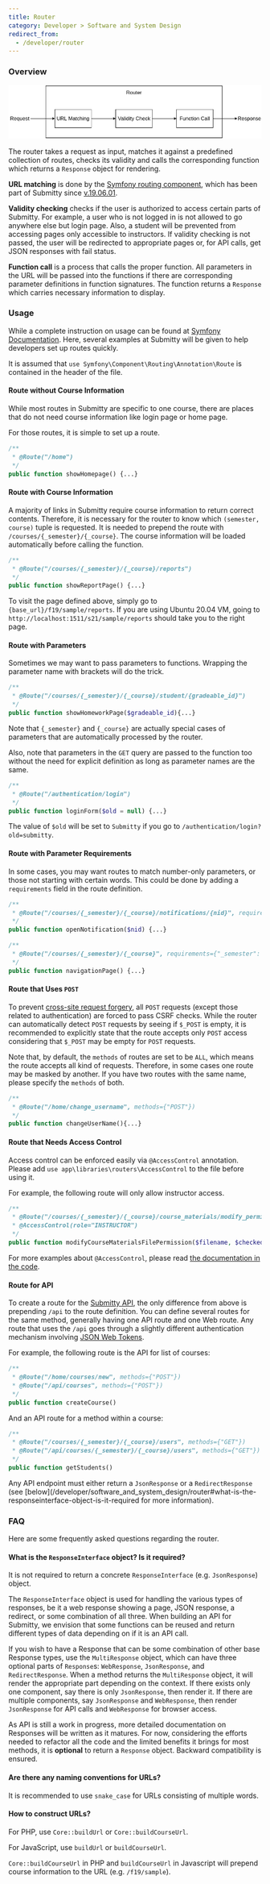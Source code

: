 ```yaml
---
title: Router
category: Developer > Software and System Design
redirect_from:
  - /developer/router
---
```


### Overview

![Router Structure](/images/router_structure.png)

The router takes a request as input, matches it against a predefined collection of routes, checks its validity and calls the corresponding function which returns a `Response` object for rendering.

**URL matching** is done by the [Symfony routing component](https://symfony.com/doc/current/components/routing.html), which has been part of Submitty since [v.19.06.01](<https://submitty.org/sysadmin/installation/version_notes/v.19.06.01>).

**Validity checking** checks if the user is authorized to access certain parts of Submitty. For example, a user who is not logged in is not allowed to go anywhere else but login page. Also, a student will be prevented from accessing pages only accessible to instructors. If validity checking is not passed, the user will be redirected to appropriate pages or, for API calls, get JSON responses with fail status.

**Function call** is a process that calls the proper function. All parameters in the URL will be passed into the functions if there are corresponding parameter definitions in function signatures. The function returns a `Response` which carries necessary information to display.

### Usage

While a complete instruction on usage can be found at [Symfony Documentation](https://symfony.com/doc/current/components/routing.html#usage). Here, several examples at Submitty will be given to help developers set up routes quickly.

It is assumed that `use Symfony\Component\Routing\Annotation\Route` is contained in the header of the file.

#### Route without Course Information

While most routes in Submitty are specific to one course, there are places that do not need course information like login page or home page.

For those routes, it is simple to set up a route.

```php
/**
 * @Route("/home")
 */
public function showHomepage() {...}
```

#### Route with Course Information

A majority of links in Submitty require course information to return correct contents. Therefore, it is necessary for the router to know which `(semester, course)` tuple is requested. It is needed to prepend the route with `/courses/{_semester}/{_course}`. The course information will be loaded automatically before calling the function.

```php
/**
 * @Route("/courses/{_semester}/{_course}/reports")
 */
public function showReportPage() {...}
```

To visit the page defined above, simply go to `{base_url}/f19/sample/reports`. If you are using Ubuntu 20.04 VM, going to `http://localhost:1511/s21/sample/reports` should take you to the right page.

#### Route with Parameters

Sometimes we may want to pass parameters to functions. Wrapping the parameter name with brackets will do the trick.

```php
/**
 * @Route("/courses/{_semester}/{_course}/student/{gradeable_id}")
 */
public function showHomeworkPage($gradeable_id){...}
```

Note that `{_semester}` and `{_course}` are actually special cases of parameters that are automatically processed by the router.

Also, note that parameters in the `GET` query are passed to the function too without the need for explicit definition as long as parameter names are the same.

```php
/**
 * @Route("/authentication/login")
 */
public function loginForm($old = null) {...}
```

The value of `$old` will be set to `Submitty` if you go to `/authentication/login?old=submitty`.

#### Route with Parameter Requirements

In some cases, you may want routes to match number-only parameters, or those not starting with certain words. This could be done by adding a `requirements` field in the route definition.

```php
/**
 * @Route("/courses/{_semester}/{_course}/notifications/{nid}", requirements={"nid": "[1-9]\d*"})
 */
public function openNotification($nid) {...}
```

```php
/**
 * @Route("/courses/{_semester}/{_course}", requirements={"_semester": "^(?!api)[^\/]+", "_course": "[^\/]+"})
 */
public function navigationPage() {...}
```

#### Route that Uses `POST`

To prevent [cross-site request forgery](https://en.wikipedia.org/wiki/Cross-site_request_forgery), all `POST` requests (except those related to authentication) are forced to pass CSRF checks. While the router can automatically detect `POST` requests by seeing if `$_POST` is empty, it is recommended to explicitly state that the route accepts only `POST` access considering that `$_POST` may be empty for `POST` requests.

Note that, by default, the `methods` of routes are set to be `ALL`, which means the route accepts all kind of requests. Therefore, in some cases one route may be masked by another. If you have two routes with the same name, please specify the `methods` of both.

```php
/**
 * @Route("/home/change_username", methods={"POST"})
 */
public function changeUserName(){...}
```

#### Route that Needs Access Control

Access control can be enforced easily via `@AccessControl` annotation. Please add `use app\libraries\routers\AccessControl` to the file before using it.

For example, the following route will only allow instructor access.

```php
/**
 * @Route("/courses/{_semester}/{_course}/course_materials/modify_permission")
 * @AccessControl(role="INSTRUCTOR")
 */
public function modifyCourseMaterialsFilePermission($filename, $checked)
```

For more examples about `@AccessControl`, please read [the documentation in the code](https://github.com/Submitty/Submitty/blob/master/site/app/libraries/routers/AccessControl.php).

#### Route for API

To create a route for the [Submitty API](https://api.submitty.org), the only difference from above is prepending `/api` to
the route definition. You can define several routes for the same method, generally having one API route and one Web route.
Any route that uses the `/api` goes through a slightly different authentication mechanism involving
[JSON Web Tokens](https://api.submitty.org/#authentication).

For example, the following route is the API for list of courses:

```php
/**
 * @Route("/home/courses/new", methods={"POST"})
 * @Route("/api/courses", methods={"POST"})
 */
public function createCourse()
```

And an API route for a method within a course:

```php
/**
 * @Route("/courses/{_semester}/{_course}/users", methods={"GET"})
 * @Route("/api/courses/{_semester}/{_course}/users", methods={"GET"})
 */
public function getStudents()
```

Any API endpoint must either return a `JsonResponse` or a `RedirectResponse`
(see [below](/developer/software_and_system_design/router#what-is-the-responseinterface-object-is-it-required
for more information).

### FAQ

Here are some frequently asked questions regarding the router.

#### What is the `ResponseInterface` object? Is it required?

It is not required to return a concrete `ResponseInterface` (e.g. `JsonResponse`) object.

The `ResponseInterface` object is used for handling the various types of responses, be it a web response showing a page, JSON response, a redirect, or some combination of all three. When building an API for Submitty, we envision that some functions can be reused and return different types of data depending on if it is an API call.

If you wish to have a Response that can be some combination of other base Response types, use the `MultiResponse` object, which can have three optional parts of `Response`s: `WebResponse`, `JsonResponse`, and `RedirectResponse`. When a method returns the `MultiResponse` object, it will render the appropriate part depending on the context. If there exists only one component, say there is only `JsonResponse`, then render it. If there are multiple components, say `JsonResponse` and `WebResponse`, then render `JsonResponse` for API calls and `WebResponse` for browser access.

As API is still a work in progress, more detailed documentation on Responses will be written as it matures. For now, considering the efforts needed to refactor all the code and the limited benefits it brings for most methods, it is **optional** to return a `Response` object. Backward compatibility is ensured.

#### Are there any naming conventions for URLs?

It is recommended to use `snake_case` for URLs consisting of multiple words.

#### How to construct URLs?

For PHP, use `Core::buildUrl` or `Core::buildCourseUrl`.

For JavaScript, use `buildUrl` or `buildCourseUrl`.

`Core::buildCourseUrl` in PHP and `buildCourseUrl` in Javascript will prepend course information to the URL (e.g. `/f19/sample`).
